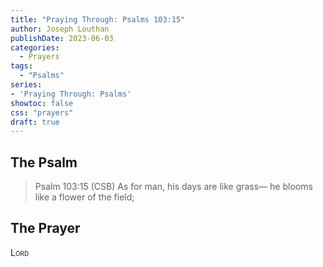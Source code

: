 ```yaml
---
title: "Praying Through: Psalms 103:15"
author: Joseph Louthan
publishDate: 2023-06-03
categories:
  - Prayers
tags:
  - "Psalms"
series:
- 'Praying Through: Psalms'
showtoc: false
css: "prayers"
draft: true
---
```

## The Psalm

>Psalm 103:15 (CSB) As for man, his days are like grass— he blooms like a flower of the field; 

## The Prayer

<div style="font-variant: small-caps;">
Lord
</div>

```text

```
